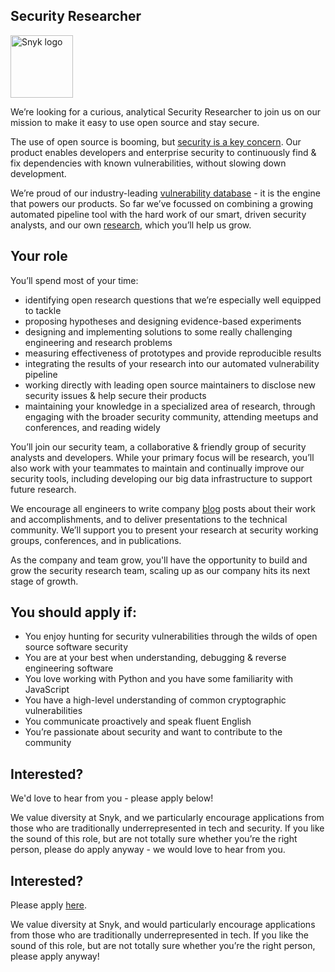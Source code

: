 Security Researcher
---

<img src="https://res.cloudinary.com/snyk/image/upload/v1537345894/press-kit/brand/logo-black.png" width="100" alt="Snyk logo" />

<p>We’re looking for a curious, analytical Security Researcher to join us on our mission to make it easy to use open source and stay secure.</p>
<p>The use of open source is booming, but <a href="https://snyk.io/stateofossecurity/">security is a key concern</a>. Our product enables developers and enterprise security to continuously find &amp; fix dependencies with known vulnerabilities, without slowing down development.</p>
<p>We’re proud of our industry-leading <a href="https://snyk.io/vuln?type=golang">vulnerability database</a> - it is the engine that powers our products. So far we’ve focussed on combining a growing automated pipeline tool with the hard work of our smart, driven security analysts, and our own <a href="https://snyk.io/research">research</a>, which you’ll help us grow.</p>
<h2>Your role</h2>
<p>You’ll spend most of your time:</p>
<ul>
<li style="font-weight: 400;">identifying open research questions that we’re especially well equipped to tackle</li>
<li style="font-weight: 400;">proposing hypotheses and designing evidence-based experiments</li>
<li style="font-weight: 400;">designing and implementing solutions to some really challenging engineering and research problems</li>
<li style="font-weight: 400;">measuring effectiveness of prototypes and provide reproducible results</li>
<li style="font-weight: 400;">integrating the results of your research into our automated vulnerability pipeline</li>
<li style="font-weight: 400;">working directly with leading open source maintainers to disclose new security issues &amp; help secure their products</li>
<li style="font-weight: 400;">maintaining your knowledge in a specialized area of research, through engaging with the broader security community, attending meetups and conferences, and reading widely</li>
</ul>
<p>You’ll join our security team, a collaborative &amp; friendly group of security analysts and developers. While your primary focus will be research, you’ll also work with your teammates to maintain and continually improve our security tools, including developing our big data infrastructure to support future research.</p>
<p>We encourage all engineers to write company <a href="https://snyk.io/blog/">blog</a> posts about their work and accomplishments, and to deliver presentations to the technical community. We’ll support you to present your research at security working groups, conferences, and in publications.</p>
<p>As the company and team grow, you'll have the opportunity to build and grow the security research team, scaling up as our company hits its next stage of growth.</p>
<h2>You should apply if:</h2>
<ul>
<li style="font-weight: 400;">You enjoy hunting for security vulnerabilities through the wilds of open source software security</li>
<li style="font-weight: 400;">You are at your best when understanding, debugging &amp; reverse engineering software</li>
<li style="font-weight: 400;">You love working with Python and you have some familiarity with JavaScript</li>
<li style="font-weight: 400;">You have a high-level understanding of common cryptographic vulnerabilities</li>
<li style="font-weight: 400;">You communicate proactively and speak fluent English</li>
<li style="font-weight: 400;">You’re passionate about security and want to contribute to the community</li>
</ul>
<h2>Interested?</h2>
<p>We'd love to hear from you - please apply below!</p>
<p>We value diversity at Snyk, and we particularly encourage applications from those who are traditionally underrepresented in tech and security. If you like the sound of this role, but are not totally sure whether you’re the right person, please do apply anyway - we would love to hear from you.</p>

Interested?
---

Please apply [here](https://boards.greenhouse.io/snyk/jobs/4044244002#app).

We value diversity at Snyk, and would particularly encourage applications from those who are traditionally underrepresented in tech.
If you like the sound of this role, but are not totally sure whether you’re the right person, please apply anyway!
